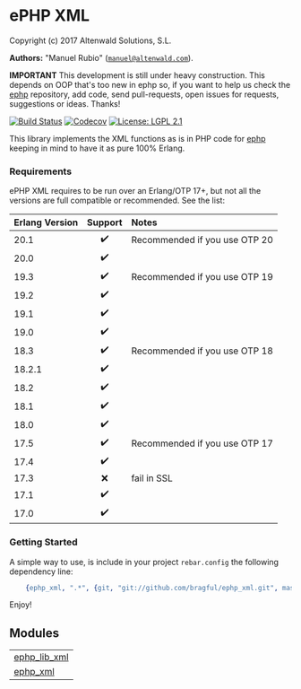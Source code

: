 

# ePHP XML #

Copyright (c) 2017 Altenwald Solutions, S.L.

__Authors:__ "Manuel Rubio" ([`manuel@altenwald.com`](mailto:manuel@altenwald.com)).


<strong>IMPORTANT</strong>
 This development is still under heavy construction. This depends on OOP that's too new in ephp so, if you want to help us check the [ephp](https://github.com/bragful/ephp) repository, add code, send pull-requests, open issues for requests, suggestions or ideas. Thanks!

[![Build Status](https://img.shields.io/travis/bragful/ephp_xml/master.svg)](https://travis-ci.org/bragful/ephp_xml)
[![Codecov](https://img.shields.io/codecov/c/github/bragful/ephp_xml.svg)](https://codecov.io/gh/bragful/ephp_xml)
[![License: LGPL 2.1](https://img.shields.io/github/license/bragful/ephp_xml.svg)](https://raw.githubusercontent.com/bragful/ephp_xml/master/COPYING)

This library implements the XML functions as is in PHP code for [ephp](https://github.com/bragful/ephp) keeping in mind to have it as pure 100% Erlang.


### <a name="Requirements">Requirements</a> ###

ePHP XML requires to be run over an Erlang/OTP 17+, but not all the versions are full compatible or recommended. See the list:

| Erlang Version | Support | Notes |
|:---|:---:|:---|
| 20.1 | :heavy_check_mark: | Recommended if you use OTP 20 |
| 20.0 | :heavy_check_mark: | |
| 19.3 | :heavy_check_mark: | Recommended if you use OTP 19 |
| 19.2 | :heavy_check_mark: | |
| 19.1 | :heavy_check_mark: | |
| 19.0 | :heavy_check_mark: | |
| 18.3 | :heavy_check_mark: | Recommended if you use OTP 18 |
| 18.2.1 | :heavy_check_mark: | |
| 18.2 | :heavy_check_mark: | |
| 18.1 | :heavy_check_mark: | |
| 18.0 | :heavy_check_mark: | |
| 17.5 | :heavy_check_mark: | Recommended if you use OTP 17 |
| 17.4 | :heavy_check_mark: | |
| 17.3 | :x: | fail in SSL |
| 17.1 | :heavy_check_mark: | |
| 17.0 | :heavy_check_mark: | |


### <a name="Getting_Started">Getting Started</a> ###

A simple way to use, is include in your project `rebar.config` the following dependency line:

```erlang
    {ephp_xml, ".*", {git, "git://github.com/bragful/ephp_xml.git", master}}
```
Enjoy!


## Modules ##


<table width="100%" border="0" summary="list of modules">
<tr><td><a href="http://github.com/altenwald/ephp/blob/master/doc/ephp_lib_xml.md" class="module">ephp_lib_xml</a></td></tr>
<tr><td><a href="http://github.com/altenwald/ephp/blob/master/doc/ephp_xml.md" class="module">ephp_xml</a></td></tr></table>

